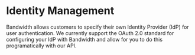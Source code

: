# Identity Management

Bandwidth allows customers to specify their own Identity Provider (IdP) for user authentication. We currently support the OAuth 2.0 standard for configuring your IdP with Bandwidth and allow for you to do this programatically with our API.
